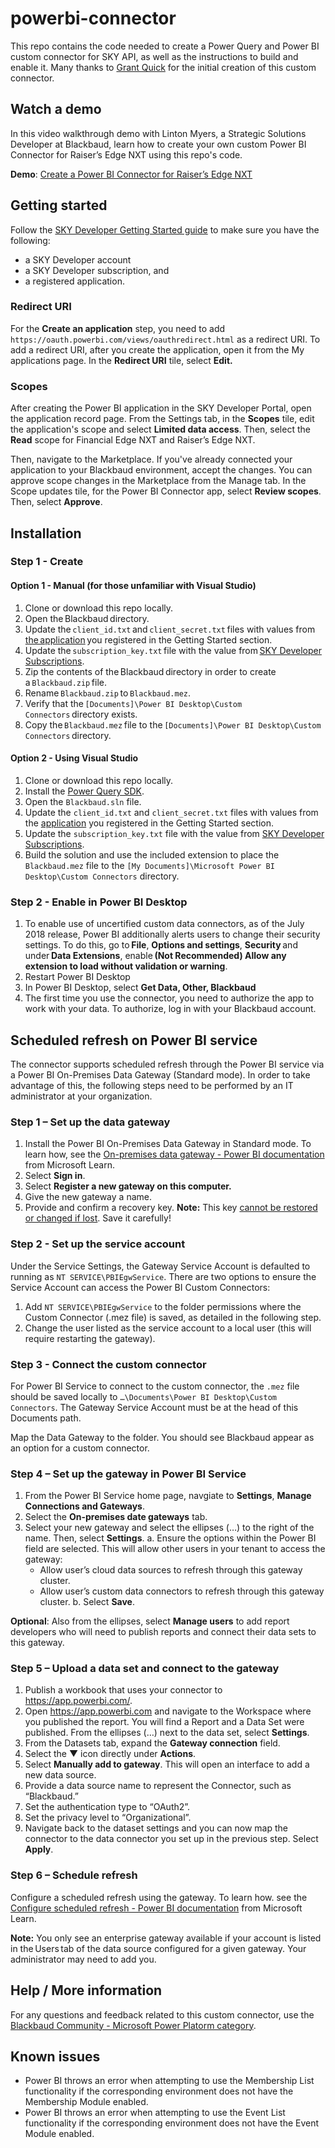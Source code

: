 # powerbi-connector

This repo contains the code needed to create a Power Query and Power BI custom connector for SKY API, as well as the instructions to build and enable it.  Many thanks to [Grant Quick](https://github.com/GrantQuick) for the initial creation of this custom connector.

## Watch a demo

In this video walkthrough demo with Linton Myers, a Strategic Solutions Developer at Blackbaud, learn how to create your own custom Power BI Connector for Raiser’s Edge NXT using this repo's code.

**Demo**: [Create a Power BI Connector for Raiser’s Edge NXT](https://www.youtube.com/watch?v=wIRdN3eexCo&feature=youtu.be)

## Getting started

Follow the [SKY Developer Getting Started guide](https://developer.blackbaud.com/skyapi/docs/getting-started) to make sure you have the following:

- a SKY Developer account
- a SKY Developer subscription, and
- a registered application.

### Redirect URI
For the **Create an application** step, you need to add `https://oauth.powerbi.com/views/oauthredirect.html` as a redirect URI. To add a redirect URI, after you create the application, open it from the My applications page. In the **Redirect URI** tile, select **Edit.**

### Scopes
After creating the Power BI application in the SKY Developer Portal, open the application record page. From the Settings tab, in the **Scopes** tile, edit the application's scope and select **Limited data access**. Then, select the **Read** scope for Financial Edge NXT and Raiser’s Edge NXT. 

Then, navigate to the Marketplace. If you've already connected your application to your Blackbaud environment, accept the changes. You can approve scope changes in the Marketplace from the Manage tab. In the Scope updates tile, for the Power BI Connector app, select **Review scopes**. Then, select **Approve**.

## Installation

### Step 1 - Create

#### Option 1 - Manual (for those unfamiliar with Visual Studio)

1. Clone or download this repo locally. 
2. Open the Blackbaud directory. 
3. Update the `client_id.txt` and `client_secret.txt` files with values from [the application](https://developer.blackbaud.com/apps/) you registered in the Getting Started section. 
4. Update the `subscription_key.txt` file with the value from [SKY Developer Subscriptions](https://developer.blackbaud.com/subscriptions/). 
5. Zip the contents of the Blackbaud directory in order to create a `Blackbaud.zip` file. 
6. Rename `Blackbaud.zip` to `Blackbaud.mez`. 
7. Verify that the `[Documents]\Power BI Desktop\Custom Connectors` directory exists. 
8. Copy the `Blackbaud.mez` file to the `[Documents]\Power BI Desktop\Custom Connectors` directory. 

#### Option 2 - Using Visual Studio

1. Clone or download this repo locally.
2. Install the [Power Query SDK](https://marketplace.visualstudio.com/items?itemName=Dakahn.PowerQuerySDK).
3. Open the `Blackbaud.sln` file.
4. Update the `client_id.txt` and `client_secret.txt` files with values from the [application](https://developer.blackbaud.com/apps/) you registered in the Getting Started section.
5. Update the `subscription_key.txt` file with the value from [SKY Developer Subscriptions](https://developer.blackbaud.com/subscriptions/).
6. Build the solution and use the included extension to place the `Blackbaud.mez` file to the `[My Documents]\Microsoft Power BI Desktop\Custom Connectors` directory.

### Step 2 - Enable in Power BI Desktop

1. To enable use of uncertified custom data connectors, as of the July 2018 release, Power BI additionally alerts users to change their security settings. To do this, go to **File**, **Options and settings**, **Security** and under **Data Extensions**, enable **(Not Recommended) Allow any extension to load without validation or warning**. 
2. Restart Power BI Desktop
3. In Power BI Desktop, select **Get Data, Other, Blackbaud**
4. The first time you use the connector, you need to authorize the app to work with your data.  To authorize, log in with your Blackbaud account.

## Scheduled refresh on Power BI service

The connector supports scheduled refresh through the Power BI service via a Power BI On-Premises Data Gateway (Standard mode). In order to take advantage of this, the following steps need to be performed by an IT administrator at your organization.

### Step 1 – Set up the data gateway

1. Install the Power BI On-Premises Data Gateway in Standard mode. To learn how, see the [On-premises data gateway - Power BI documentation](https://learn.microsoft.com/en-us/power-bi/connect-data/service-gateway-onprem) from Microsoft Learn.
2. Select **Sign in**.
3. Select **Register a new gateway on this computer.**
4. Give the new gateway a name.
5. Provide and confirm a recovery key. **Note:** This key <ins>cannot be restored or changed if lost</ins>. Save it carefully! 

### Step 2 - Set up the service account 

Under the Service Settings, the Gateway Service Account is defaulted to running as `NT SERVICE\PBIEgwService`. There are two options to ensure the Service Account can access the Power BI Custom Connectors: 

1. Add `NT SERVICE\PBIEgwService` to the folder permissions where the Custom Connector (.mez file) is saved, as detailed in the following step.
2. Change the user listed as the service account to a local user (this will require restarting the gateway).

### Step 3 - Connect the custom connector 

For Power BI Service to connect to the custom connector, the `.mez` file should be saved locally to `…\Documents\Power BI Desktop\Custom Connectors`. The Gateway Service Account must be at the head of this Documents path. 

Map the Data Gateway to the folder. You should see Blackbaud appear as an option for a custom connector. 

### Step 4 – Set up the gateway in Power BI Service 

1. From the Power BI Service home page, navgiate to **Settings**, **Manage Connections and Gateways**. 
2. Select the **On-premises date gateways** tab. 
3. Select your new gateway and select the ellipses (…) to the right of the name. Then, select **Settings**. 
  a. Ensure the options within the Power BI field are selected. This will allow other users in your tenant to access the gateway:
    - Allow user’s cloud data sources to refresh through this gateway cluster.
    - Allow user’s custom data connectors to refresh through this gateway cluster.
  b. Select **Save**. 

**Optional**: Also from the ellipses, select **Manage users** to add report developers who will need to publish reports and connect their data sets to this gateway. 

### Step 5 – Upload a data set and connect to the gateway 

1. Publish a workbook that uses your connector to https://app.powerbi.com/.
2. Open https://app.powerbi.com and navigate to the Workspace where you published the report. You will find a Report and a Data Set were published. From the ellipses (…) next to the data set, select **Settings**. 
3. From the Datasets tab, expand the **Gateway connection** field. 
4. Select the ▼ icon directly under **Actions**.
5. Select **Manually add to gateway**. This will open an interface to add a new data source.  
6. Provide a data source name to represent the Connector, such as “Blackbaud.” 
7. Set the authentication type to “OAuth2”.
8. Set the privacy level to “Organizational”.
9. Navigate back to the dataset settings and you can now map the connector to the data connector you set up in the previous step. Select **Apply**.

### Step 6 – Schedule refresh 

Configure a scheduled refresh using the gateway. To learn how. see the [Configure scheduled refresh - Power BI documentation](https://learn.microsoft.com/en-us/power-bi/connect-data/refresh-scheduled-refresh) from Microsoft Learn. 

**Note:** You only see an enterprise gateway available if your account is listed in the Users tab of the data source configured for a given gateway. Your administrator may need to add you. 

## Help / More information

For any questions and feedback related to this custom connector, use the [Blackbaud Community - Microsoft Power Platorm category](https://community.blackbaud.com/forums/viewcategory/586).

## Known issues

- Power BI throws an error when attempting to use the Membership List functionality if the corresponding environment does not have the Membership Module enabled.
- Power BI throws an error when attempting to use the Event List functionality if the corresponding environment does not have the Event Module enabled.
